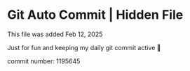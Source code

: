# Git Auto Commit | Hidden File

This file was added Feb 12, 2025

Just for fun and keeping my daily git commit active 🤪

commit number: 1195645
